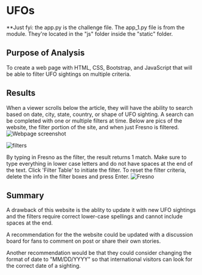 # UFOs
**Just fyi: the app.py is the challenge file.  The app_1.py file is from the module.  They're located in the "js" folder inside the "static" folder.

## Purpose of Analysis
To create a web page with HTML, CSS, Bootstrap, and JavaScript that will be able to filter UFO sightings on multiple criteria.

## Results
When a viewer scrolls below the article, they will have the ability to search based on date, city, state, country, or shape of UFO sighting. A search can be completed with one or multiple filters at time.  Below are pics of the website, the filter portion of the site, and when just Fresno is filtered.
![Webpage screenshot](https://user-images.githubusercontent.com/108380062/189499247-f7d57488-5fae-409a-9fbf-dbd8a4e04944.png)

![filters](https://user-images.githubusercontent.com/108380062/189499250-d0975310-f7a6-4483-8c5b-f1f01e22e830.png)

By typing in Fresno as the filter, the result returns 1 match. Make sure to type everything in lower case letters and do not have spaces at the end of the text. Click 'Filter Table' to initiate the filter. To reset the filter criteria, delete the info in the filter boxes and press Enter.
![Fresno](https://user-images.githubusercontent.com/108380062/189499254-fab079ff-98a2-4b70-8e6c-8659046987bb.png)

## Summary

A drawback of this website is the ablity to update it with new UFO sightings and the filters require correct lower-case spellings and cannot include spaces at the end. 

A recommendation for the the website could be updated with a discussion board for fans to comment on post or share their own stories.

Another recommendation would be that they could consider changing the format of date to "MM/DD/YYYY" so that international visitors can look for the correct date of a sighting.

